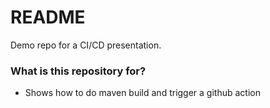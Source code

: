 # README #

Demo repo for a CI/CD presentation.

### What is this repository for? ###

* Shows how to do maven build and trigger a github action

